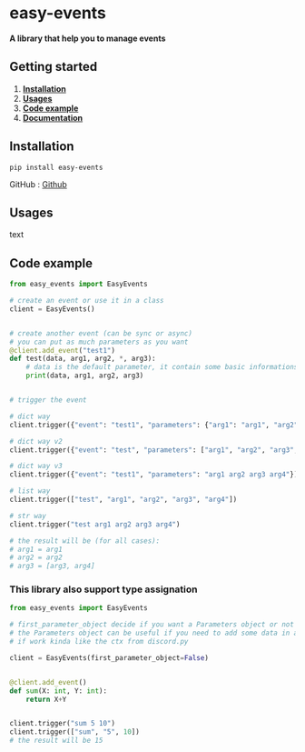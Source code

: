 # easy-events

**A library that help you to manage events**

## Getting started

1. [**Installation**](#installation)
2. [**Usages**](#usages)
3. [**Code example**](#code-example)
4. [**Documentation**](#documentation)

## Installation

`pip install easy-events`

GitHub : [Github](https://github.com/ThePhoenix78/Commands)


## Usages

text

## Code example

```py
from easy_events import EasyEvents

# create an event or use it in a class
client = EasyEvents()


# create another event (can be sync or async)
# you can put as much parameters as you want
@client.add_event("test1")
def test(data, arg1, arg2, *, arg3):
	# data is the default parameter, it contain some basic informations that you can format as you want
	print(data, arg1, arg2, arg3)


# trigger the event

# dict way
client.trigger({"event": "test1", "parameters": {"arg1": "arg1", "arg2": "arg2", "arg3": ["arg3", "arg4"]}})

# dict way v2
client.trigger({"event": "test", "parameters": ["arg1", "arg2", "arg3", "arg4"]})

# dict way v3
client.trigger({"event": "test1", "parameters": "arg1 arg2 arg3 arg4"})

# list way
client.trigger(["test", "arg1", "arg2", "arg3", "arg4"])

# str way
client.trigger("test arg1 arg2 arg3 arg4")

# the result will be (for all cases):
# arg1 = arg1
# arg2 = arg2
# arg3 = [arg3, arg4]

```

### This library also support type assignation

```py
from easy_events import EasyEvents

# first_parameter_object decide if you want a Parameters object or not when called
# the Parameters object can be useful if you need to add some data in a class when called
# if work kinda like the ctx from discord.py

client = EasyEvents(first_parameter_object=False)


@client.add_event()
def sum(X: int, Y: int):
	return X+Y


client.trigger("sum 5 10")
client.trigger(["sum", "5", 10])
# the result will be 15
```
